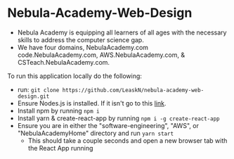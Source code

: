 # Nebula-Academy-Web-Design
- Nebula Academy is equipping all learners of all ages with the necessary skills to address the computer science gap. 
- We have four domains, NebulaAcademy.com code.NebulaAcademy.com, AWS.NebulaAcademy.com, & CSTeach.NebulaAcademy.com.  

To run this application locally do the following:
- run: `git clone https://github.com/LeaskN/nebula-academy-web-design.git`
- Ensure Nodes.js is installed. If it isn't go to this [link](https://nodejs.org/en/download/).
- Install npm by running `npm i`
- Install yarn & create-react-app by running `npm i -g create-react-app`
- Ensure you are in either the "software-engineering", "AWS", or "NebulaAcademyHome" directory and run `yarn start`
    - This should take a couple seconds and open a new browser tab with the React App running